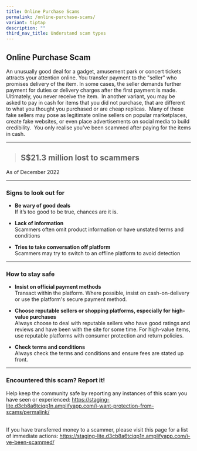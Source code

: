 ```yaml
---
title: Online Purchase Scams
permalink: /online-purchase-scams/
variant: tiptap
description: ""
third_nav_title: Understand scam types
---
```

<h2><strong>Online Purchase Scam</strong></h2>
<p>An unusually good deal for a gadget, amusement park or concert tickets
attracts your attention online. You transfer payment to the "seller" who
promises delivery of the item. In some cases, the seller demands further
payment for duties or delivery charges after the first payment is made.
Ultimately, you never receive the item.  In another variant, you may be
asked to pay in cash for items that you did not purchase, that are different
to what you thought you purchased or are cheap replicas.  Many of these
fake sellers may pose as legitimate online sellers on popular marketplaces,
create fake websites, or even place advertisements on social media to build
credibility.  You only realise you've been scammed after paying for the
items in cash.</p>
<hr>
<blockquote>
<p></p>
<h2>S$21.3 million lost to scammers</h2>
</blockquote>
<p></p>
<p>As of December 2022</p>
<hr>
<h3>Signs to look out for</h3>
<ul data-tight="true" class="tight">
<li>
<p><strong>Be wary of good deals </strong>
<br>If it’s too good to be true, chances are it is.  
<br>
</p>
</li>
<li>
<p><strong>Lack of information </strong>
<br>Scammers often omit product information or have unstated terms and conditions 
<br>
</p>
</li>
<li>
<p><strong>Tries to take conversation off platform </strong>
<br>Scammers may try to switch to an offline platform to avoid detection</p>
</li>
</ul>
<hr>
<h3>How to stay safe</h3>
<ul data-tight="true" class="tight">
<li>
<p><strong>Insist on official payment methods </strong>
<br>Transact within the platform. Where possible, insist on cash-on-delivery
or use the platform's secure payment method. 
<br>
</p>
</li>
<li>
<p><strong>Choose reputable sellers or shopping platforms, especially for high-value purchases</strong>
<br>Always choose to deal with reputable sellers who have good ratings and
reviews and have been with the site for some time. For high-value items,
use reputable platforms with consumer protection and return policies. 
<br>
</p>
</li>
<li>
<p><strong>Check terms and conditions </strong>
<br>Always check the terms and conditions and ensure fees are stated up front.</p>
</li>
</ul>
<hr>
<h3>Encountered this scam? Report it!</h3>
<p>Help keep the community safe by reporting any instances of this scam you
have seen or experienced: <a href="https://staging-lite.d3cb8a6tciqp1n.amplifyapp.com/i-want-protection-from-scams/permalink/" rel="noopener noreferrer nofollow" target="_blank">https://staging-lite.d3cb8a6tciqp1n.amplifyapp.com/i-want-protection-from-scams/permalink/</a> </p>
<p>
<br>If you have transferred money to a scammer, please visit this page for
a list of immediate actions: <a href="https://staging-lite.d3cb8a6tciqp1n.amplifyapp.com/i-ve-been-scammed/" rel="noopener noreferrer nofollow" target="_blank">https://staging-lite.d3cb8a6tciqp1n.amplifyapp.com/i-ve-been-scammed/</a>
</p>
<p></p>
<p></p>
